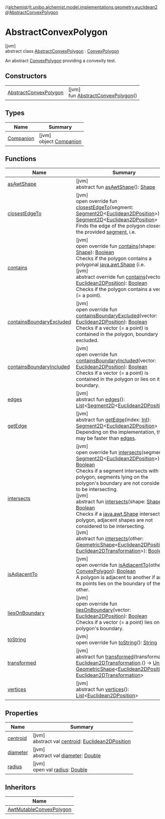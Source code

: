 //[alchemist](../../../index.md)/[it.unibo.alchemist.model.implementations.geometry.euclidean2d](../index.md)/[AbstractConvexPolygon](index.md)

# AbstractConvexPolygon

[jvm]\
abstract class [AbstractConvexPolygon](index.md) : [ConvexPolygon](../../it.unibo.alchemist.model.interfaces.geometry.euclidean2d/-convex-polygon/index.md)

An abstract [ConvexPolygon](../../it.unibo.alchemist.model.interfaces.geometry.euclidean2d/-convex-polygon/index.md) providing a convexity test.

## Constructors

| | |
|---|---|
| [AbstractConvexPolygon](-abstract-convex-polygon.md) | [jvm]<br>fun [AbstractConvexPolygon](-abstract-convex-polygon.md)() |

## Types

| Name | Summary |
|---|---|
| [Companion](-companion/index.md) | [jvm]<br>object [Companion](-companion/index.md) |

## Functions

| Name | Summary |
|---|---|
| [asAwtShape](../../it.unibo.alchemist.model.implementations.geometry/-awt-shape-compatible/as-awt-shape.md) | [jvm]<br>abstract fun [asAwtShape](../../it.unibo.alchemist.model.implementations.geometry/-awt-shape-compatible/as-awt-shape.md)(): [Shape](https://docs.oracle.com/javase/8/docs/api/java/awt/Shape.html) |
| [closestEdgeTo](closest-edge-to.md) | [jvm]<br>open override fun [closestEdgeTo](closest-edge-to.md)(segment: [Segment2D](../../it.unibo.alchemist.model.interfaces.geometry.euclidean2d/-segment2-d/index.md)<[Euclidean2DPosition](../../it.unibo.alchemist.model.implementations.positions/-euclidean2-d-position/index.md)>): [Segment2D](../../it.unibo.alchemist.model.interfaces.geometry.euclidean2d/-segment2-d/index.md)<[Euclidean2DPosition](../../it.unibo.alchemist.model.implementations.positions/-euclidean2-d-position/index.md)><br>Finds the edge of the polygon closest to the provided [segment](closest-edge-to.md), i.e. |
| [contains](contains.md) | [jvm]<br>open override fun [contains](contains.md)(shape: [Shape](https://docs.oracle.com/javase/8/docs/api/java/awt/Shape.html)): [Boolean](https://kotlinlang.org/api/latest/jvm/stdlib/kotlin/-boolean/index.html)<br>Checks if the polygon contains a polygonal [java.awt.Shape](https://docs.oracle.com/javase/8/docs/api/java/awt/Shape.html) (i.e.<br>[jvm]<br>abstract override fun [contains](../../it.unibo.alchemist.model.interfaces.geometry.euclidean2d/-convex-polygon/contains.md)(vector: [Euclidean2DPosition](../../it.unibo.alchemist.model.implementations.positions/-euclidean2-d-position/index.md)): [Boolean](https://kotlinlang.org/api/latest/jvm/stdlib/kotlin/-boolean/index.html)<br>Checks if the polygon contains a vector (= a point). |
| [containsBoundaryExcluded](contains-boundary-excluded.md) | [jvm]<br>open override fun [containsBoundaryExcluded](contains-boundary-excluded.md)(vector: [Euclidean2DPosition](../../it.unibo.alchemist.model.implementations.positions/-euclidean2-d-position/index.md)): [Boolean](https://kotlinlang.org/api/latest/jvm/stdlib/kotlin/-boolean/index.html)<br>Checks if a vector (= a point) is contained in the polygon, boundary excluded. |
| [containsBoundaryIncluded](contains-boundary-included.md) | [jvm]<br>open override fun [containsBoundaryIncluded](contains-boundary-included.md)(vector: [Euclidean2DPosition](../../it.unibo.alchemist.model.implementations.positions/-euclidean2-d-position/index.md)): [Boolean](https://kotlinlang.org/api/latest/jvm/stdlib/kotlin/-boolean/index.html)<br>Checks if a vector (= a point) is contained in the polygon or lies on its boundary. |
| [edges](../../it.unibo.alchemist.model.interfaces.geometry.euclidean2d/-convex-polygon/edges.md) | [jvm]<br>abstract fun [edges](../../it.unibo.alchemist.model.interfaces.geometry.euclidean2d/-convex-polygon/edges.md)(): [List](https://kotlinlang.org/api/latest/jvm/stdlib/kotlin.collections/-list/index.html)<[Segment2D](../../it.unibo.alchemist.model.interfaces.geometry.euclidean2d/-segment2-d/index.md)<[Euclidean2DPosition](../../it.unibo.alchemist.model.implementations.positions/-euclidean2-d-position/index.md)>> |
| [getEdge](../../it.unibo.alchemist.model.interfaces.geometry.euclidean2d/-convex-polygon/get-edge.md) | [jvm]<br>abstract fun [getEdge](../../it.unibo.alchemist.model.interfaces.geometry.euclidean2d/-convex-polygon/get-edge.md)(index: [Int](https://kotlinlang.org/api/latest/jvm/stdlib/kotlin/-int/index.html)): [Segment2D](../../it.unibo.alchemist.model.interfaces.geometry.euclidean2d/-segment2-d/index.md)<[Euclidean2DPosition](../../it.unibo.alchemist.model.implementations.positions/-euclidean2-d-position/index.md)><br>Depending on the implementation, this may be faster than [edges](../../it.unibo.alchemist.model.interfaces.geometry.euclidean2d/-convex-polygon/edges.md). |
| [intersects](intersects.md) | [jvm]<br>open override fun [intersects](intersects.md)(segment: [Segment2D](../../it.unibo.alchemist.model.interfaces.geometry.euclidean2d/-segment2-d/index.md)<[Euclidean2DPosition](../../it.unibo.alchemist.model.implementations.positions/-euclidean2-d-position/index.md)>): [Boolean](https://kotlinlang.org/api/latest/jvm/stdlib/kotlin/-boolean/index.html)<br>Checks if a segment intersects with the polygon, segments lying on the polygon's boundary are not considered to be intersecting.<br>[jvm]<br>abstract fun [intersects](../../it.unibo.alchemist.model.interfaces.geometry.euclidean2d/-convex-polygon/intersects.md)(shape: [Shape](https://docs.oracle.com/javase/8/docs/api/java/awt/Shape.html)): [Boolean](https://kotlinlang.org/api/latest/jvm/stdlib/kotlin/-boolean/index.html)<br>Checks if a [java.awt.Shape](https://docs.oracle.com/javase/8/docs/api/java/awt/Shape.html) intersects the polygon, adjacent shapes are not considered to be intersecting.<br>[jvm]<br>abstract fun [intersects](../../it.unibo.alchemist.model.interfaces.geometry.euclidean2d.navigator/-extendable-convex-polygon/index.md#1376856404%2FFunctions%2F-267951372)(other: [GeometricShape](../../it.unibo.alchemist.model.interfaces.geometry/-geometric-shape/index.md)<[Euclidean2DPosition](../../it.unibo.alchemist.model.implementations.positions/-euclidean2-d-position/index.md), [Euclidean2DTransformation](../../it.unibo.alchemist.model.interfaces.geometry.euclidean2d/-euclidean2-d-transformation/index.md)>): [Boolean](https://kotlinlang.org/api/latest/jvm/stdlib/kotlin/-boolean/index.html) |
| [isAdjacentTo](is-adjacent-to.md) | [jvm]<br>open override fun [isAdjacentTo](is-adjacent-to.md)(other: [ConvexPolygon](../../it.unibo.alchemist.model.interfaces.geometry.euclidean2d/-convex-polygon/index.md)): [Boolean](https://kotlinlang.org/api/latest/jvm/stdlib/kotlin/-boolean/index.html)<br>A polygon is adjacent to another if any of its points lies on the boundary of the other. |
| [liesOnBoundary](lies-on-boundary.md) | [jvm]<br>open override fun [liesOnBoundary](lies-on-boundary.md)(vector: [Euclidean2DPosition](../../it.unibo.alchemist.model.implementations.positions/-euclidean2-d-position/index.md)): [Boolean](https://kotlinlang.org/api/latest/jvm/stdlib/kotlin/-boolean/index.html)<br>Checks if a vector (= a point) lies on the polygon's boundary. |
| [toString](to-string.md) | [jvm]<br>open override fun [toString](to-string.md)(): [String](https://kotlinlang.org/api/latest/jvm/stdlib/kotlin/-string/index.html) |
| [transformed](../../it.unibo.alchemist.model.interfaces.geometry.euclidean2d.navigator/-extendable-convex-polygon/index.md#-452661544%2FFunctions%2F-267951372) | [jvm]<br>abstract fun [transformed](../../it.unibo.alchemist.model.interfaces.geometry.euclidean2d.navigator/-extendable-convex-polygon/index.md#-452661544%2FFunctions%2F-267951372)(transformation: [Euclidean2DTransformation](../../it.unibo.alchemist.model.interfaces.geometry.euclidean2d/-euclidean2-d-transformation/index.md).() -> [Unit](https://kotlinlang.org/api/latest/jvm/stdlib/kotlin/-unit/index.html)): [GeometricShape](../../it.unibo.alchemist.model.interfaces.geometry/-geometric-shape/index.md)<[Euclidean2DPosition](../../it.unibo.alchemist.model.implementations.positions/-euclidean2-d-position/index.md), [Euclidean2DTransformation](../../it.unibo.alchemist.model.interfaces.geometry.euclidean2d/-euclidean2-d-transformation/index.md)> |
| [vertices](../../it.unibo.alchemist.model.interfaces.geometry.euclidean2d/-convex-polygon/vertices.md) | [jvm]<br>abstract fun [vertices](../../it.unibo.alchemist.model.interfaces.geometry.euclidean2d/-convex-polygon/vertices.md)(): [List](https://kotlinlang.org/api/latest/jvm/stdlib/kotlin.collections/-list/index.html)<[Euclidean2DPosition](../../it.unibo.alchemist.model.implementations.positions/-euclidean2-d-position/index.md)> |

## Properties

| Name | Summary |
|---|---|
| [centroid](index.md#-1715541658%2FProperties%2F-267951372) | [jvm]<br>abstract val [centroid](index.md#-1715541658%2FProperties%2F-267951372): [Euclidean2DPosition](../../it.unibo.alchemist.model.implementations.positions/-euclidean2-d-position/index.md) |
| [diameter](index.md#-210658503%2FProperties%2F-267951372) | [jvm]<br>abstract val [diameter](index.md#-210658503%2FProperties%2F-267951372): [Double](https://kotlinlang.org/api/latest/jvm/stdlib/kotlin/-double/index.html) |
| [radius](index.md#-1296422636%2FProperties%2F-267951372) | [jvm]<br>open val [radius](index.md#-1296422636%2FProperties%2F-267951372): [Double](https://kotlinlang.org/api/latest/jvm/stdlib/kotlin/-double/index.html) |

## Inheritors

| Name |
|---|
| [AwtMutableConvexPolygon](../-awt-mutable-convex-polygon/index.md) |
